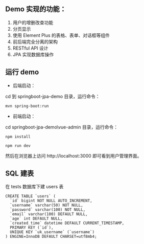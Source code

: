 ## Demo 实现的功能：

1. 用户的增删改查功能
2. 分页显示
3. 使用 Element Plus 的表格、表单、对话框等组件
4. 前后端完全分离的架构
5. RESTful API 设计
6. JPA 实现数据库操作


## 运行 demo

- 后端启动：

cd 到 springboot-jpa-demo 目录，运行命令：

```shell
mvn spring-boot:run
```

- 前端启动：

cd springboot-jpa-demo\vue-admin 目录，运行命令：
```shell
npm install

npm run dev
```

然后在浏览器上访问 http://localhost:3000 即可看到用户管理界面。

## SQL 建表

在 tests 数据库下建 users 表

```
CREATE TABLE `users` (
  `id` bigint NOT NULL AUTO_INCREMENT,
  `username` varchar(50) NOT NULL,
  `password` varchar(100) NOT NULL,
  `email` varchar(100) DEFAULT NULL,
  `age` int DEFAULT NULL,
  `created_time` datetime DEFAULT CURRENT_TIMESTAMP,
  PRIMARY KEY (`id`),
  UNIQUE KEY `uk_username` (`username`)
) ENGINE=InnoDB DEFAULT CHARSET=utf8mb4;
```

